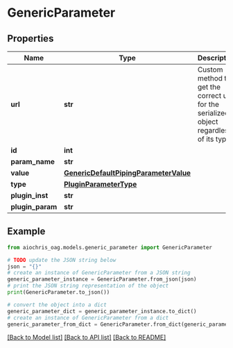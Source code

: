 # GenericParameter


## Properties

Name | Type | Description | Notes
------------ | ------------- | ------------- | -------------
**url** | **str** | Custom method to get the correct url for the serialized object regardless of its type. | [readonly] 
**id** | **int** |  | [readonly] 
**param_name** | **str** |  | [readonly] 
**value** | [**GenericDefaultPipingParameterValue**](GenericDefaultPipingParameterValue.md) |  | 
**type** | [**PluginParameterType**](PluginParameterType.md) |  | [readonly] 
**plugin_inst** | **str** |  | [readonly] 
**plugin_param** | **str** |  | [readonly] 

## Example

```python
from aiochris_oag.models.generic_parameter import GenericParameter

# TODO update the JSON string below
json = "{}"
# create an instance of GenericParameter from a JSON string
generic_parameter_instance = GenericParameter.from_json(json)
# print the JSON string representation of the object
print(GenericParameter.to_json())

# convert the object into a dict
generic_parameter_dict = generic_parameter_instance.to_dict()
# create an instance of GenericParameter from a dict
generic_parameter_from_dict = GenericParameter.from_dict(generic_parameter_dict)
```
[[Back to Model list]](../README.md#documentation-for-models) [[Back to API list]](../README.md#documentation-for-api-endpoints) [[Back to README]](../README.md)


